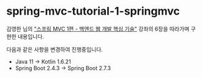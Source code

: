 # spring-mvc-tutorial-1-springmvc

김영한 님의 ["스프링 MVC 1편 - 백엔드 웹 개발 핵심 기술"](https://inf.run/ZDmm) 강좌의 6장을 따라가며 구현한 내용입니다.

다음과 같은 사항을 변경하여 진행중입니다.
- Java 11 → Kotlin 1.6.21
- Spring Boot 2.4.3 → Spring Boot 2.7.3
